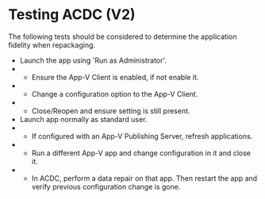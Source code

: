 # Testing ACDC (V2)

The following tests should be considered to determine the application fidelity when repackaging.

* Launch the app using 'Run as Administrator'.
* * Ensure the App-V Client is enabled, if not enable it.
* * Change a configuration option to the App-V Client.
* * Close/Reopen and ensure setting is still present.
* Launch app normally as standard user.
* * If configured with an App-V Publishing Server, refresh applications.
* * Run a different App-V app and change configuration in it and close it.
* * In ACDC, perform a data repair on that app. Then restart the app and verify previous configuration change is gone.

